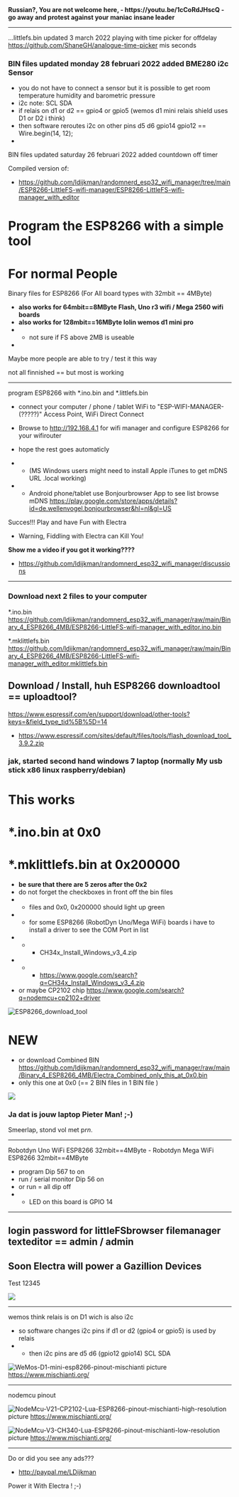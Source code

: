 <b>
Russian?, You are not welcome here, 
- https://youtu.be/1cCoRdJHscQ
- go away and protest against your maniac insane leader
</b>

------------------
...littlefs.bin updated 3 march 2022 playing with time picker for offdelay https://github.com/ShaneGH/analogue-time-picker mis seconds
### BIN files updated monday 28 februari 2022 added BME280 i2c Sensor
- you do not have to connect a sensor but it is possible to get room temperature humidity and barometric pressure
- i2c note: SCL SDA
- if relais on d1 or d2 == gpio4 or gpio5    (wemos d1 mini relais shield uses D1 or D2 i think)
-  then software reroutes i2c on other pins d5 d6 gpio14 gpio12 ==  Wire.begin(14, 12);   
-
BIN files updated saturday 26 februari 2022 added countdown off timer

Compiled version of:
- https://github.com/ldijkman/randomnerd_esp32_wifi_manager/tree/main/ESP8266-LittleFS-wifi-manager/ESP8266-LittleFS-wifi-manager_with_editor

# Program the ESP8266 with a simple tool
# For normal People

Binary files for ESP8266 (For All board types with 32mbit == 4MByte)<b>
- also works for 64mbit==8MByte Flash, Uno r3 wifi / Mega 2560 wifi boards
- also works for 128mbit==16MByte lolin wemos d1 mini pro</b>
- - not sure if FS above 2MB is useable
- 
Maybe more people are able to try / test it this way

not all finnished == but most is working

---

program ESP8266 with *.ino.bin and *.littlefs.bin 

- connect your computer / phone / tablet WiFi to "ESP-WIFI-MANAGER-(?????)" Access Point, WiFi Direct Connect

- Browse to http://192.168.4.1 for wifi manager and configure ESP8266 for your wifirouter

- hope the rest goes automaticly
- - (MS Windows users might need to install Apple iTunes to get mDNS URL .local working)
- - Android phone/tablet use Bonjourbrowser App to see list browse mDNS https://play.google.com/store/apps/details?id=de.wellenvogel.bonjourbrowser&hl=nl&gl=US

Succes!!! Play and have Fun with Electra
- Warning, Fiddling with Electra can Kill You!

<b>Show me a video if you got it working????</b>
- https://github.com/ldijkman/randomnerd_esp32_wifi_manager/discussions
---

### Download next 2 files to your computer

*.ino.bin https://github.com/ldijkman/randomnerd_esp32_wifi_manager/raw/main/Binary_4_ESP8266_4MB/ESP8266-LittleFS-wifi-manager_with_editor.ino.bin

*.mklittlefs.bin https://github.com/ldijkman/randomnerd_esp32_wifi_manager/raw/main/Binary_4_ESP8266_4MB/ESP8266-LittleFS-wifi-manager_with_editor.mklittlefs.bin


## Download / Install, huh ESP8266 downloadtool == uploadtool?

https://www.espressif.com/en/support/download/other-tools?keys=&field_type_tid%5B%5D=14
- https://www.espressif.com/sites/default/files/tools/flash_download_tool_3.9.2.zip

### jak, started second hand windows 7 laptop (normally My usb stick x86 linux raspberry/debian)
# This works 
# *.ino.bin at 0x0
# *.mklittlefs.bin at 0x200000
- <b>be sure that there are 5 zeros after the 0x2</b>
- do not forget the checkboxes in front off the bin files
- - files and 0x0, 0x200000 should light up green
- - for some ESP8266 (RobotDyn Uno/Mega WiFi) boards i have to install a driver to see the COM Port in list
- - - CH34x_Install_Windows_v3_4.zip
- - - https://www.google.com/search?q=CH34x_Install_Windows_v3_4.zip
-  or maybe CP2102 chip https://www.google.com/search?q=nodemcu+cp2102+driver


![ESP8266_download_tool](https://user-images.githubusercontent.com/45427770/154829873-ca5841cd-37e6-44ee-b582-d828457fe07a.png)

# NEW
- or download Combined BIN https://github.com/ldijkman/randomnerd_esp32_wifi_manager/raw/main/Binary_4_ESP8266_4MB/Electra_Combined_only_this_at_0x0.bin
- only this one at 0x0  (== 2 BIN files in 1 BIN file )

<img src="https://github.com/ldijkman/randomnerd_esp32_wifi_manager/blob/main/Binary_4_ESP8266_4MB/20220223_033932.jpg">

### Ja dat is jouw laptop Pieter Man! ;-)
Smeerlap, stond vol met p*rn*.

---
Robotdyn Uno WiFi ESP8266 32mbit==4MByte - Robotdyn Mega WiFi ESP8266 32mbit==4MByte
- program Dip 567 to on
- run / serial monitor Dip 56 on
- or run = all dip off
- - LED on this board is GPIO 14

---

## login password for littleFSbrowser filemanager texteditor == admin / admin

## Soon Electra will power a Gazillion Devices

Test 12345

<img src="https://github.com/ldijkman/randomnerd_esp32_wifi_manager/blob/main/images/20220221_034042.jpg">


---

wemos think relais is on D1 wich is also i2c
- so software changes i2c pins if d1 or d2 (gpio4 or gpio5) is used by relais 
- - then i2c pins are d5 d6 (gpio12 gpio14)  SCL SDA

![WeMos-D1-mini-esp8266-pinout-mischianti](https://user-images.githubusercontent.com/45427770/155879701-09fb8524-b42e-4957-9be0-e9acc608147c.png)
picture https://www.mischianti.org/

---

nodemcu pinout

![NodeMcu-V21-CP2102-Lua-ESP8266-pinout-mischianti-high-resolution](https://user-images.githubusercontent.com/45427770/155881391-281d12c5-810a-437b-9245-e10ef1266067.png)
picture https://www.mischianti.org/

![NodeMcu-V3-CH340-Lua-ESP8266-pinout-mischianti-low-resolution](https://user-images.githubusercontent.com/45427770/155927695-04cdb781-7502-487b-8685-b1340a4bf61a.jpg)
picture https://www.mischianti.org/


---

Do or did you see any ads???
- http://paypal.me/LDijkman

Power it With Electra ! ;-)
